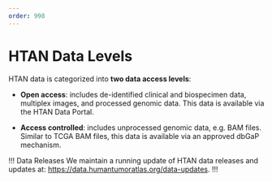 ```yaml
---
order: 998
---
```


# HTAN Data Levels

HTAN data is categorized into **two data access levels**:

-   **Open access**: includes de-identified clinical and biospecimen data, multiplex images, and processed genomic data. This data is available via the HTAN Data Portal.

-   **Access controlled**: includes unprocessed genomic data, e.g. BAM files. Similar to TCGA BAM files, this data is available via an approved dbGaP mechanism.

!!! Data Releases
We maintain a running update of HTAN data releases and updates at: https://data.humantumoratlas.org/data-updates.
!!!
